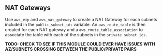 ## NAT Gateways

Use `aws_eip` and `aws_nat_gateway` to create a NAT Gateway for each subnets
included in the `public_subnet_ids` variable. An `aws_route_table` is then
created for each NAT gateway and a `aws_route_table_association` to associate
the table with each of the subnets in the `private_subnet_ids`.

**TODO: CHECK TO SEE IF THIS MODULE COULD EVER HAVE ISSUES WITH AZ/SUBNETS CROSSING BETWEEN THE PUBLIC/PRIVATE PAIRS**

